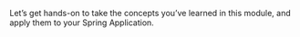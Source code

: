 Let’s get hands-on to take the concepts you’ve learned in this module, and apply them to your Spring Application.
